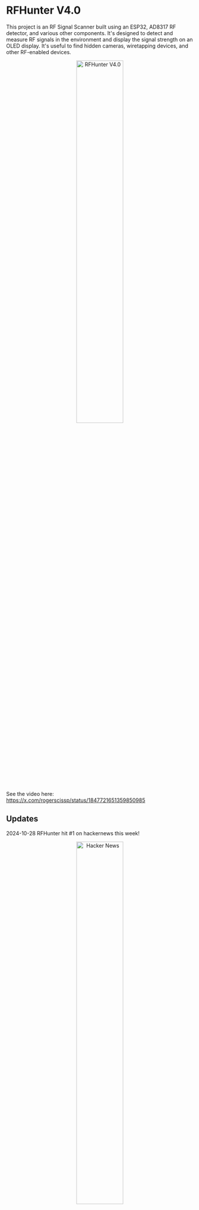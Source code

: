 # RFHunter V4.0

This project is an RF Signal Scanner built using an ESP32, AD8317 RF detector, and various other components. It's designed to detect and measure RF signals in the environment and display the signal strength on an OLED display. It's useful to find hidden cameras, wiretapping devices, and other RF-enabled devices.

<center><img src="v4.gif" alt="RFHunter V4.0" width="50%">
</center>

See the video here: https://x.com/rogerscissp/status/1847721651359850985

## Updates
2024-10-28 RFHunter hit #1 on hackernews this week!
<center><img src="hackernews1.png" alt="Hacker News" width="50%"></center>

I've have a number of interesting products in the works.  I'll share more details soon.

> **Note:** I've had some interesting comments under the issues section of this repo.  If you're making one of these you may want to look. It was suggest you could modif this board to not need a boost converter.  I've not tried this yet but I may give it a shot.  If you do please let me know how it goes.

## Ready for Primetime


V4 here snaps together with zero tools, has space in the bottom for a battery, and a charge controller, and in place of the 9V battery you have a boost converter.  Now you only need 1 battery, and it should last weeks or months depending on usage cycles.

<center><img src="parts.jpg" alt="Parts" width="50%"></center>


## Author

Matthew Rogers a simple hacker from the United States.
- Website: [matthewrogers.org](https://matthewrogers.org)
- Twitter: [@rogerscissp](https://x.com/rogerscissp)
- LinkedIn: [Matthew Rogers](https://www.linkedin.com/in/matthewrogerscissp/)

## License

This project is licensed under the GNU General Public License v3.0 (GNU GPLv3). See the [LICENSE](LICENSE) file for details.

## Bill of Materials (BOM)

<center><img src="3dprint.jpg" alt="3D Printed Parts" width="50%"></center>

I listed the Amazon links in the .cpp file if you want to buy the parts. These are not affiliate links. You can buy these anywhere.

1. ESP32 Development Board
2. AD8317 RF Power Detector
3. TP4056 Lithium Battery Charge Controller
3.7V Lithium-ion Battery
4. Boost Converter (3.3V to 9V)
5. OLED Display (I2C, 128x64)
6. Potentiometer (10k)
7. Piezo Buzzer
8. Power Switch

## Build Process

1. Assemble the power circuit:
   - Connect the battery to the TP4056 charge controller
   - Connect the out from theTP4056 output to the power switch
   - Connect the power switch output to the ESP32 5v VIN and boost converter input
   - Adjust the boost converter output to 9V

  > Make sure the boost converter is set to 9V. If you don't have a boost converter, you can use a 9V battery.

  > Make sure you use the 5V VIN and not the 3.3V VIN.

2. Connect the AD8317 RF detector:
   - Power the AD8317 with the 9V output from the boost converter
   - Connect the VOUT pin to ESP32 GPIO 34

3. Set up the OLED display:
   - Connect VCC to ESP32 3.3V
   - Connect GND to ESP32 GND
   - Connect SDA to ESP32 GPIO 21
   - Connect SCL to ESP32 GPIO 22

4. Connect the potentiometer:
   - Connect VCC to ESP32 3.3V
   - Connect GND to ESP32 GND
   - Connect the wiper to ESP32 GPIO 35

5. Connect the piezo buzzer:
   - Connect the positive terminal to ESP32 GPIO 5
   - Connect the negative terminal to ESP32 GND

6. Flash the ESP32 with the provided code:

   ```
   git clone https://github.com/ramborogers/rfhunter.git
   cd rfhunter
   pio run -t upload
   ```
   >**You shouldn't need to change any of the code.**

7. Snap the case together

<img src= finalv4.jpg>

## Wiring Instructions

Wiring Guide for RFHunter:

### Power Circuit:
1. Battery (3.7V) positive terminal -> Power Switch
2. Power Switch -> TP4056 Charge Controller (B+)
3.TP4056 OUT+ -> ESP32 VIN and Boost Converter IN+
4. Boost Converter OUT+ (adjusted to 9V) -> AD8317 VCC
5. Battery negative terminal -> TP4056 B- and ESP32 GND and Boost Converter IN-
6. Boost Converter OUT- -> AD8317 GND

### Signal and Control:

7. AD8317 VOUT -> ESP32 GPIO 34 (RF_SENSOR_PIN)
8. Potentiometer VCC -> ESP32 3.3V
9. Potentiometer GND -> ESP32 GND
Potentiometer Wiper -> ESP32 GPIO 35 (POT_PIN)
10. OLED Display VCC -> ESP32 3.3V
11. OLED Display GND -> ESP32 GND
12. OLED Display SDA -> ESP32 GPIO 21 (OLED_SDA)
13. OLED Display SCL -> ESP32 GPIO 22 (OLED_SCL)
14. Piezo Buzzer positive -> ESP32 GPIO 5 (BUZZER_PIN)
15. Piezo Buzzer negative -> ESP32 GND

## Notes:

- The power switch controls the main power flow from the battery.
- The TP4056 charge controller manages battery charging and protection.
- The boost converter steps up the 3.3V from the battery to 9V for the AD8317 sensor.
- All GND connections should be common.
Double-check all connections and voltage levels before powering on.


## Usage

1. Power on the device using the power switch
2. The OLED display will show the current RF signal strength
3. Use the potentiometer to adjust the sensitivity
4. The piezo buzzer will sound when strong RF signals are detected

## Improvements and Feedback

We're always looking for ways to improve this project. If you have any ideas or suggestions, please feel free to open an issue or submit a pull request on our GitHub repository.

If you build your own RF Signal Scanner based on this project, we'd love to see it! Please share your creation on Twitter/X and tag @rogerscissp. Your feedback and experiences are valuable to the community!

Happy building!

Matthew Rogers

> The best idea for a date, his and hers RF Hunters!

<center>
<img src="v4date.gif" alt="RFHunter V4.0" width="50%">
</center>